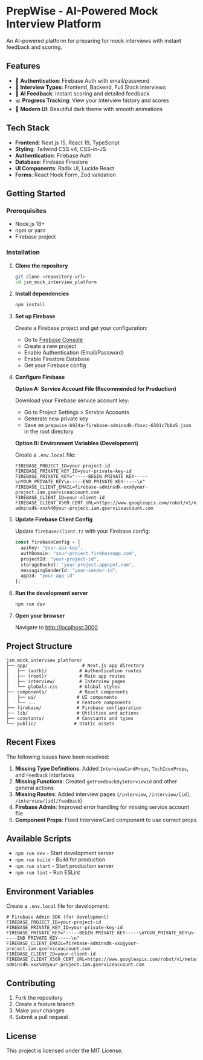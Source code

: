 # PrepWise - AI-Powered Mock Interview Platform

An AI-powered platform for preparing for mock interviews with instant feedback and scoring.

## Features

- 🔐 **Authentication**: Firebase Auth with email/password
- 🎯 **Interview Types**: Frontend, Backend, Full Stack interviews
- 🤖 **AI Feedback**: Instant scoring and detailed feedback
- 📊 **Progress Tracking**: View your interview history and scores
- 🎨 **Modern UI**: Beautiful dark theme with smooth animations

## Tech Stack

- **Frontend**: Next.js 15, React 19, TypeScript
- **Styling**: Tailwind CSS v4, CSS-in-JS
- **Authentication**: Firebase Auth
- **Database**: Firebase Firestore
- **UI Components**: Radix UI, Lucide React
- **Forms**: React Hook Form, Zod validation

## Getting Started

### Prerequisites

- Node.js 18+ 
- npm or yarn
- Firebase project

### Installation

1. **Clone the repository**
   ```bash
   git clone <repository-url>
   cd jsm_mock_interview_platform
   ```

2. **Install dependencies**
   ```bash
   npm install
   ```

3. **Set up Firebase**

   Create a Firebase project and get your configuration:
   
   - Go to [Firebase Console](https://console.firebase.google.com/)
   - Create a new project
   - Enable Authentication (Email/Password)
   - Enable Firestore Database
   - Get your Firebase config

4. **Configure Firebase**

   **Option A: Service Account File (Recommended for Production)**
   
   Download your Firebase service account key:
   - Go to Project Settings > Service Accounts
   - Generate new private key
   - Save as `prepwise-b924a-firebase-adminsdk-fbsvc-6501c7b8a5.json` in the root directory

   **Option B: Environment Variables (Development)**
   
   Create a `.env.local` file:
   ```env
   FIREBASE_PROJECT_ID=your-project-id
   FIREBASE_PRIVATE_KEY_ID=your-private-key-id
   FIREBASE_PRIVATE_KEY="-----BEGIN PRIVATE KEY-----\nYOUR_PRIVATE_KEY\n-----END PRIVATE KEY-----\n"
   FIREBASE_CLIENT_EMAIL=firebase-adminsdk-xxx@your-project.iam.gserviceaccount.com
   FIREBASE_CLIENT_ID=your-client-id
   FIREBASE_CLIENT_X509_CERT_URL=https://www.googleapis.com/robot/v1/metadata/x509/firebase-adminsdk-xxx%40your-project.iam.gserviceaccount.com
   ```

5. **Update Firebase Client Config**

   Update `firebase/client.ts` with your Firebase config:
   ```typescript
   const firebaseConfig = {
     apiKey: "your-api-key",
     authDomain: "your-project.firebaseapp.com",
     projectId: "your-project-id",
     storageBucket: "your-project.appspot.com",
     messagingSenderId: "your-sender-id",
     appId: "your-app-id"
   };
   ```

6. **Run the development server**
   ```bash
   npm run dev
   ```

7. **Open your browser**
   
   Navigate to [http://localhost:3000](http://localhost:3000)

## Project Structure

```
jsm_mock_interview_platform/
├── app/                    # Next.js app directory
│   ├── (auth)/            # Authentication routes
│   ├── (root)/            # Main app routes
│   ├── interview/         # Interview pages
│   └── globals.css        # Global styles
├── components/            # React components
│   ├── ui/               # UI components
│   └── ...               # Feature components
├── firebase/             # Firebase configuration
├── lib/                  # Utilities and actions
├── constants/            # Constants and types
└── public/              # Static assets
```

## Recent Fixes

The following issues have been resolved:

1. **Missing Type Definitions**: Added `InterviewCardProps`, `TechIconProps`, and `Feedback` interfaces
2. **Missing Functions**: Created `getFeedbackByInterviewId` and other general actions
3. **Missing Routes**: Added interview pages (`/interview`, `/interview/[id]`, `/interview/[id]/feedback`)
4. **Firebase Admin**: Improved error handling for missing service account file
5. **Component Props**: Fixed InterviewCard component to use correct props

## Available Scripts

- `npm run dev` - Start development server
- `npm run build` - Build for production
- `npm run start` - Start production server
- `npm run lint` - Run ESLint

## Environment Variables

Create a `.env.local` file for development:

```env
# Firebase Admin SDK (for development)
FIREBASE_PROJECT_ID=your-project-id
FIREBASE_PRIVATE_KEY_ID=your-private-key-id
FIREBASE_PRIVATE_KEY="-----BEGIN PRIVATE KEY-----\nYOUR_PRIVATE_KEY\n-----END PRIVATE KEY-----\n"
FIREBASE_CLIENT_EMAIL=firebase-adminsdk-xxx@your-project.iam.gserviceaccount.com
FIREBASE_CLIENT_ID=your-client-id
FIREBASE_CLIENT_X509_CERT_URL=https://www.googleapis.com/robot/v1/metadata/x509/firebase-adminsdk-xxx%40your-project.iam.gserviceaccount.com
```

## Contributing

1. Fork the repository
2. Create a feature branch
3. Make your changes
4. Submit a pull request

## License

This project is licensed under the MIT License.
